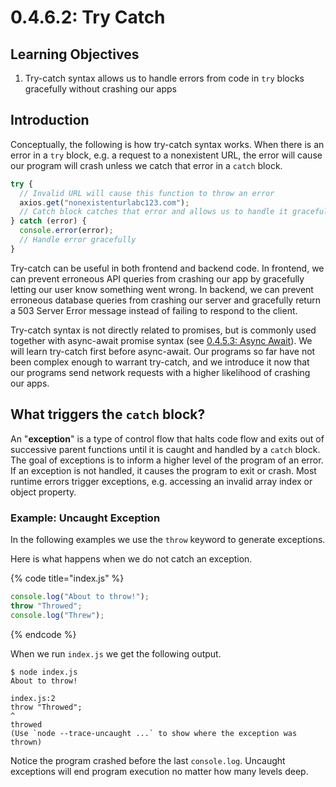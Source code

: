 # 0.4.6.2: Try Catch

## Learning Objectives

1. Try-catch syntax allows us to handle errors from code in `try` blocks gracefully without crashing our apps

## Introduction

Conceptually, the following is how try-catch syntax works. When there is an error in a `try` block, e.g. a request to a nonexistent URL, the error will cause our program will crash unless we catch that error in a `catch` block.

```javascript
try {
  // Invalid URL will cause this function to throw an error
  axios.get("nonexistenturlabc123.com");
  // Catch block catches that error and allows us to handle it gracefully
} catch (error) {
  console.error(error);
  // Handle error gracefully
}
```

Try-catch can be useful in both frontend and backend code. In frontend, we can prevent erroneous API queries from crashing our app by gracefully letting our user know something went wrong. In backend, we can prevent erroneous database queries from crashing our server and gracefully return a 503 Server Error message instead of failing to respond to the client.

Try-catch syntax is not directly related to promises, but is commonly used together with async-await promise syntax (see [0.4.5.3: Async Await](0.4.5.3-async-await.md)). We will learn try-catch first before async-await. Our programs so far have not been complex enough to warrant try-catch, and we introduce it now that our programs send network requests with a higher likelihood of crashing our apps.

## What triggers the `catch` block?

An "**exception**" is a type of control flow that halts code flow and exits out of successive parent functions until it is caught and handled by a `catch` block. The goal of exceptions is to inform a higher level of the program of an error. If an exception is not handled, it causes the program to exit or crash. Most runtime errors trigger exceptions, e.g. accessing an invalid array index or object property.

### Example: Uncaught Exception

In the following examples we use the `throw` keyword to generate exceptions.

Here is what happens when we do not catch an exception.

{% code title="index.js" %}
```javascript
console.log("About to throw!");
throw "Throwed";
console.log("Threw");
```
{% endcode %}

When we run `index.js` we get the following output.

```
$ node index.js
About to throw!

index.js:2
throw "Throwed";
^
throwed
(Use `node --trace-uncaught ...` to show where the exception was thrown)
```

Notice the program crashed before the last `console.log`. Uncaught exceptions will end program execution no matter how many levels deep.
